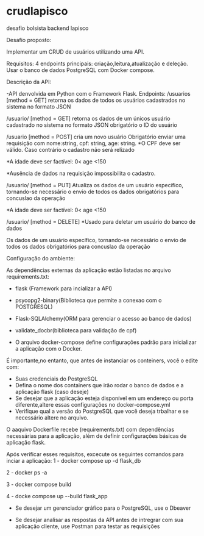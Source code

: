 # crudlapisco
desafio bolsista backend lapisco

Desafio proposto:

Implementar um CRUD de usuários utilizando uma API. 

Requisitos:
4 endpoints principais: criação,leitura,atualização e deleção.
Usar o banco de dados PostgreSQL com Docker compose.

Descrição da API:

-API denvolvida em Python com o Framework Flask.
 Endpoints:
 /usuarios [method = GET]
retorna os dados de  todos os usuários cadastrados no sistema no formato JSON

/usuario/<id> [method = GET]
retorna os dados de um únicos usuário cadastrado no sistema no formato JSON
obrigatório o ID do usuário

/usuario [method = POST]
cria um novo usuário
Obrigatório enviar uma requisição com nome:string, cpf: string, age: string.
*O CPF deve ser válido. Caso contrário o cadastro não será relizado

*A idade deve ser factível: 0< age <150

*Ausência de dados na requisição impossibilita o cadastro.

/usuario/<id> [method = PUT]
Atualiza os dados de um usuário específico, tornando-se necessãrio o envio de todos os dados obrigatórios para concuslao da operação

*A idade deve ser factível: 0< age <150


/usuario/<id> [method = DELETE]
*Usado para deletar um usuário do banco de dados

 Os dados de um usuário específico, tornando-se necessãrio o envio de todos os dados obrigatórios para concuslao da operação


Configuração do ambiente: 

As dependências externas da aplicação estão listadas no arquivo requirements.txt:

- flask (Framework para incializar a API)

- psycopg2-binary(Biblioteca que permite a conexao com o POSTGRESQL)

- Flask-SQLAlchemy(ORM para gerenciar o acesso ao banco de dados)

- validate_docbr(biblioteca para validação de cpf)

* O arquivo docker-compose define configurações padrão para inicializar a aplicação com o Docker.

É importante,no entanto, que antes de instanciar os conteiners, você o edite com:
* Suas credenciais do PostgreSQL
* Defina o nome dos containers que irão rodar o banco de dados e a aplicação flask (caso deseje)
* Se desejar que a aplicação esteja disponível em um endereço ou porta diferente,altere essas configurações no docker-compose.yml
* Verifique qual a versão do PostgreSQL que você deseja trbalhar e se necessário altere no arquivo.


O aaquivo Dockerfile recebe (requirements.txt) com dependências necessárias para a aplicação, além de definir configurações básicas de aplicação flask.

Após verificar esses requisitos, excecute os seguintes comandos para inciar a aplicação:
1 - docker compose up -d flask_db

2 - docker ps -a

3 - docker compose build

4 - docke compose up --build flask_app

* Se desejar um gerenciador gráfico para o PostgreSQL, use o Dbeaver

* Se desejar analisar as respostas da API antes de intregrar com sua aplicação cliente, use Postman para testar as requisições





